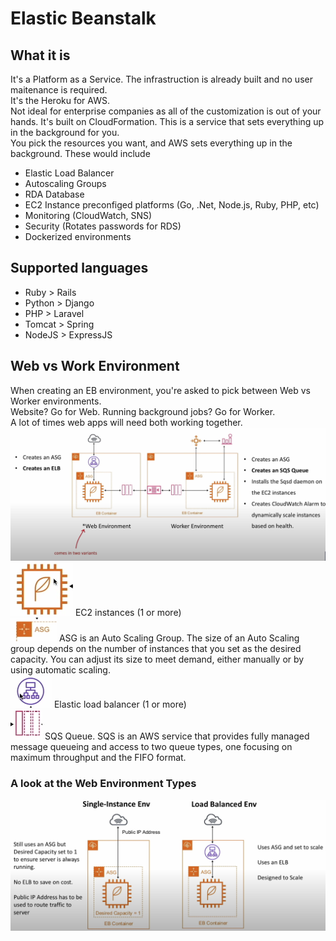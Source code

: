 # Elastic Beanstalk

## What it is
It's a Platform as a Service.  The infrastruction is already built and no user maitenance is required.    
It's the Heroku for AWS.    
Not ideal for enterprise companies as all of the customization is out of your hands.
It's built on CloudFormation. This is a service that sets everything up in the background for you.    
You pick the resources you want, and AWS sets everything up in the background. These would include
* Elastic Load Balancer
* Autoscaling Groups
* RDA Database
* EC2 Instance preconfiged platforms (Go, .Net, Node.js, Ruby, PHP, etc)
* Monitoring (CloudWatch, SNS)
* Security (Rotates passwords for RDS)
* Dockerized environments

## Supported languages
* Ruby > Rails
* Python > Django
* PHP > Laravel
* Tomcat > Spring
* NodeJS > ExpressJS

## Web vs Work Environment
When creating an EB environment, you're asked to pick between Web vs Worker environments.    
Website? Go for Web.  Running background jobs?  Go for Worker.    
A lot of times web apps will need both working together.
![web_v_workenvironment](/assets/img1.png)
![ec2_instance](/assets/ec2.png) EC2 instances (1 or more)     
![asg](/assets/asg.png) ASG is an Auto Scaling Group.  The size of an Auto Scaling group depends on the number of instances that you set as the desired capacity. You can adjust its size to meet demand, either manually or by using automatic scaling.   
![elastic_load_balancer](/assets/elb.png) Elastic load balancer (1 or more)   
![sqs](/assets/sqs.png) SQS Queue. SQS is an AWS service that provides fully managed message queueing and access to two queue types, one focusing on maximum throughput and the FIFO format.     
### A look at the Web Environment Types
![web_v_workenvironment](/assets/web_env_types.png)


